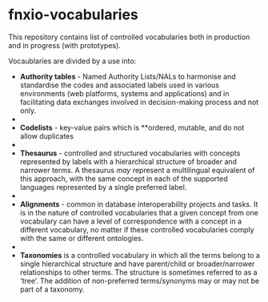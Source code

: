 # fnxio-vocabularies
This repository contains list of controlled vocabularies both in production and in progress (with prototypes).

Vocaublaries are divided by a use into:

- **Authority tables** - Named Authority Lists/NALs to harmonise and standardise the codes and associated labels used in various environments (web platforms, systems and applications) and in facilitating data exchanges involved in decision-making process and not only.
- 
- **Codelists** - key-value pairs which is **ordered, mutable, and do not allow duplicates
- 
- **Thesaurus** - controlled and structured vocabularies with concepts represented by labels with a hierarchical structure of broader and narrower terms. A thesaurus *may* represent a multilingual equivalent of this approach, with the same concept in each of the supported languages represented by a single preferred label.
- 
- **Alignments** - common in database interoperability projects and tasks. It is in the nature of controlled vocabularies that a given concept from one vocabulary can have a level of correspondence with a concept in a different vocabulary, no matter if these controlled vocabularies comply with the same or different ontologies.
- 
- **Taxonomies** is a controlled vocabulary in which all the terms belong to a single hierarchical structure and have parent/child or broader/narrower relationships to other terms. The structure is sometimes referred to as a ‘tree’. The addition of non-preferred terms/synonyms may or may not be part of a taxonomy.
